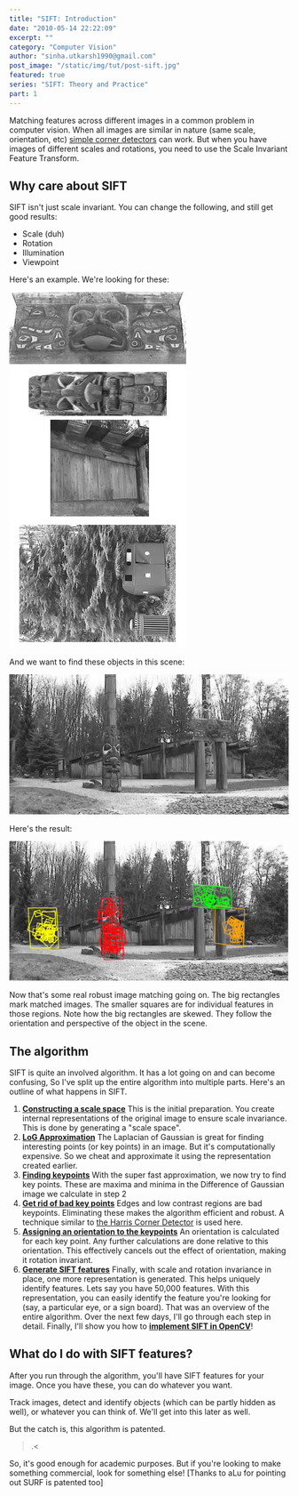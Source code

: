 ```yaml
---
title: "SIFT: Introduction"
date: "2010-05-14 22:22:09"
excerpt: ""
category: "Computer Vision"
author: "sinha.utkarsh1990@gmail.com"
post_image: "/static/img/tut/post-sift.jpg"
featured: true
series: "SIFT: Theory and Practice"
part: 1
---
```

Matching features across different images in a common problem in computer vision. When all images are similar in nature (same scale, orientation, etc) [simple corner detectors](/tutorials/harris-corner-detector/) can work. But when you have images of different scales and rotations, you need to use the Scale Invariant Feature Transform. 

## Why care about SIFT

SIFT isn't just scale invariant. You can change the following, and still get good results: 

  * Scale (duh)
  * Rotation
  * Illumination
  * Viewpoint

Here's an example. We're looking for these:

![](/static/img/tut/sift-objects.jpg)

And we want to find these objects in this scene: 

![](/static/img/tut/sift-scene.jpg)

Here's the result: 

![](/static/img/tut/sift-result.jpg)

Now that's some real robust image matching going on. The big rectangles mark matched images. The smaller squares are for individual features in those regions. Note how the big rectangles are skewed. They follow the orientation and perspective of the object in the scene. 

## The algorithm

SIFT is quite an involved algorithm. It has a lot going on and can become confusing, So I've split up the entire algorithm into multiple parts. Here's an outline of what happens in SIFT. 

  1. **[Constructing a scale space](/tutorials/sift-scale-invariant-feature-transform-scale-space/)** This is the initial preparation. You create internal representations of the original image to ensure scale invariance. This is done by generating a "scale space".
  2. **[LoG Approximation](/tutorials/sift-scale-invariant-feature-transform-log-approximation/)** The Laplacian of Gaussian is great for finding interesting points (or key points) in an image. But it's computationally expensive. So we cheat and approximate it using the representation created earlier.
  3. **[Finding keypoints](/tutorials/sift-scale-invariant-feature-transform-keypoints/)** With the super fast approximation, we now try to find key points. These are maxima and minima in the Difference of Gaussian image we calculate in step 2
  4. **[Get rid of bad key points](/tutorials/sift-scale-invariant-feature-transform-eliminate-low-contrast/)** Edges and low contrast regions are bad keypoints. Eliminating these makes the algorithm efficient and robust. A technique similar to [the Harris Corner Detector](/tutorials/interesting-windows-in-the-harris-corner-detector/) is used here.
  5. **[Assigning an orientation to the keypoints](/tutorials/sift-scale-invariant-feature-transform-keypoint-orientation/)** An orientation is calculated for each key point. Any further calculations are done relative to this orientation. This effectively cancels out the effect of orientation, making it rotation invariant.
  6. **[Generate SIFT features](/tutorials/sift-scale-invariant-feature-transform-features/)** Finally, with scale and rotation invariance in place, one more representation is generated. This helps uniquely identify features. Lets say you have 50,000 features. With this representation, you can easily identify the feature you're looking for (say, a particular eye, or a sign board).
That was an overview of the entire algorithm. Over the next few days, I'll go through each step in detail. Finally, I'll show you how to **[implement SIFT in OpenCV](/tutorials/implementing-sift-in-opencv/)**! 

## What do I do with SIFT features?

After you run through the algorithm, you'll have SIFT features for your image. Once you have these, you can do whatever you want.

Track images, detect and identify objects (which can be partly hidden as well), or whatever you can think of. We'll get into this later as well.

But the catch is, this algorithm is patented.

>.<

So, it's good enough for academic purposes. But if you're looking to make something commercial, look for something else! [Thanks to aLu for pointing out SURF is patented too]
